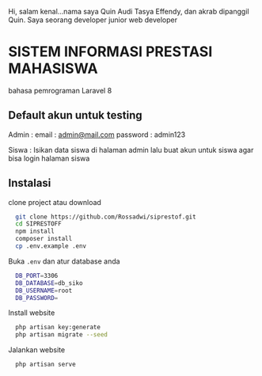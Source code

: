 Hi, salam kenal...nama saya Quin Audi Tasya Effendy, dan akrab dipanggil Quin. Saya seorang developer junior web developer

SISTEM INFORMASI PRESTASI MAHASISWA
==================================
bahasa pemrograman Laravel 8
## Default akun untuk testing

Admin : 
email : admin@mail.com
password : admin123

Siswa :
Isikan data siswa di halaman admin lalu buat akun untuk siswa agar bisa login halaman siswa


## Instalasi

clone project atau download

```bash
  git clone https://github.com/Rossadwi/siprestof.git
  cd SIPRESTOFF
  npm install
  composer install
  cp .env.example .env
```

Buka `.env` dan atur database anda
```bash
  DB_PORT=3306
  DB_DATABASE=db_siko
  DB_USERNAME=root
  DB_PASSWORD=
```

Install website
```bash
  php artisan key:generate
  php artisan migrate --seed
```

Jalankan website
```bash
  php artisan serve
```
